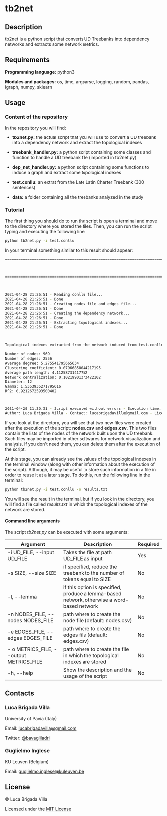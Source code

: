 # tb2net

## Description

tb2net is a python script that converts UD Treebanks into dependency networks and extracts some network metrics.

## Requirements

**Programming language:** python3

**Modules and packages:** os, time, argparse, logging, random, pandas, igraph, numpy, sklearn

## Usage

### Content of the repository

In the repository you will find:

* **tb2net.py:** the actual script that you will use to convert a UD treebank into a dependency network and extract the topological indexes

* **treebank_handler.py:** a python script containing some classes and function to handle a UD treebank file (imported in tb2net.py)

* **dep_net_handler.py:** a python script containing some functions to induce a graph and extract some topological indexes

* **test.conllu:** an extrat from the Late Latin Charter Treebank (300 sentences)

* **data:** a folder containing all the treebanks analyzed in the study

### Tutorial

The first thing you should do to run the script is open a terminal and move to the directory where you stored the files. Then, you can run the script typing and executing the following line:

```bash
python tb2net.py -i test.conllu
```

In your terminal something similar to this result should appear:

```bash
======================================================================================================================================================

                                                                        tb2net                                                                        

======================================================================================================================================================



2021-04-28 21:26:51 - Reading conllu file...
2021-04-28 21:26:51 - Done
2021-04-28 21:26:51 - Creating nodes file and edges file...
2021-04-28 21:26:51 - Done
2021-04-28 21:26:51 - Creating the dependency network...
2021-04-28 21:26:51 - Done
2021-04-28 21:26:51 - Extracting topological indexes...
2021-04-28 21:26:51 - Done



Topological indexes extracted from the network induced from test.conllu:

Number of nodes: 969
Number of edges: 2556
Average degree: 5.275541795665634
Clustering coefficient: 0.07966858044217195
Average path length: 4.11258731417752
Network centralization: 0.10219901373422102
Diameter: 12
Gamma: 1.5353935271795616
R^2: 0.9212672593500402



2021-04-28 21:26:51 - Script executed without errors - Execution time: 0.52 seconds
Author: Luca Brigada Villa - Contact: lucabrigadavilla@gmail.com - Licensed under the MIT License
```

If you look at the directory, you will see that two new files were created after the execution of the script: **nodes.csv** and **edges.csv**. This two files contain the lists of the nodes of the network built upon the UD treebank. Such files may be imported in other softwares for network visualization and analysis. If you don't need them, you can delete them after the execution of the script.

At this stage, you can already see the values of the topological indexes in the terminal window (along with other information about the execution of the script). Although, it may be useful to store such information in a file in order to reuse it at a later stage. To do this, run the following line in the terminal:

```bash
python tb2net.py -i test.conllu -o results.txt
```

You will see the result in the terminal, but if you look in the directory, you will find a file called _results.txt_ in which the topological indexes of the network are stored.

#### Command line arguments

The script _tb2net.py_ can be executed with some arguments:

Argument | Description | Required
-------- | ----------- | --------
-i UD\_FILE, --input UD\_FILE | Takes the file at path UD\_FILE as input | Yes
-s SIZE, --size SIZE | if specified, reduce the treebank to the number of tokens equal to SIZE | No
-l, --lemma | if this option is specified, produce a lemma-based network, otherwise a word-based network | No
-n NODES\_FILE, --nodes NODES\_FILE | path where to create the node file (default: nodes.csv) | No
-e EDGES\_FILE, --edges EDGES\_FILE | path where to create the edges file (default: edges.csv) | No
- o METRICS\_FILE, --output METRICS\_FILE | path where to create the file in which the topological indexes are stored | No
-h, --help | Show the description and the usage of the script | No


## Contacts

### Luca Brigada Villa

University of Pavia (Italy)

Email: lucabrigadavilla@gmail.com

Twitter: [@bavagliladri](https://twitter.com/bavagliladri)

### Guglielmo Inglese

KU Leuven (Belgium)

Email: guglielmo.inglese@kuleuven.be

## License

© Luca Brigada Villa

Licensed under the [MIT License](LICENSE)

